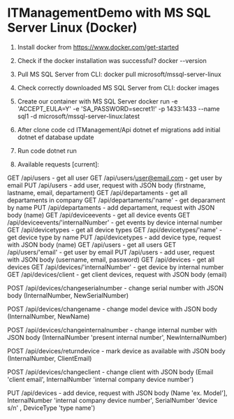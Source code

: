 # ITManagementDemo with MS SQL Server Linux (Docker)

1. Install docker from https://www.docker.com/get-started

2. Check if the docker installation was successful?
    docker --version

2. Pull MS SQL Server from CLI: 
    docker pull microsoft/mssql-server-linux

3. Check correctly downloaded MS SQL Server from CLI:
    docker images

4. Create our container with MS SQL Server
    docker run -e 'ACCEPT_EULA=Y' -e 'SA_PASSWORD=secret1!' -p 1433:1433 --name sql1 -d microsoft/mssql-server-linux:latest

5. After clone code 
    cd ITManagement/Api
    dotnet ef migrations add initial
    dotnet ef database update

6. Run code
    dotnet run

7. Available requests [current]:

GET /api/users - get all user
GET /api/users/user@email.com - get user by email
PUT /api/users - add user, request with JSON body (firstname, lastname, email, departament)
GET /api/departaments - get all departaments in company
GET /api/departaments/'name' - get deparament by name
PUT /api/departaments - add departament, request with JSON body (name)
GET /api/deviceevents - get all device events
GET /api/deviceevents/'internalNumber' - get events by device internal number
GET /api/devicetypes - get all device types
GET /api/devicetypes/'name' - get device type by name
PUT /api/devicetypes - add device type, request with JSON body (name)
GET /api/users - get all users
GET /api/users/'email' - get user by email
PUT /api/users - add user, request with JSON body (username, email, password)
GET /api/devices - get all devices 
GET /api/devices/'internalNumber' - get device by internal number
GET /api/devices/client - get client devices, request with JSON body (email)

POST /api/devices/changeserialnumber - change serial number with JSON body (InternalNumber, NewSerialNumber)

POST /api/devices/changename - change model device with JSON body (InternalNumber, NewName)

POST /api/devices/changeinternalnumber - change internal number with JSON body (InternalNumber 'present internal number', NewInternalNumber)

POST /api/devices/returndevice - mark device as available with JSON body (InternalNumber, ClientEmail)

POST /api/devices/changeclient - change client with JSON body (Email 'client email', InternalNumber 'internal company device number')

PUT /api/devices - add device, request with JSON body (Name 'ex. Model'], InternalNumber 'internal company device number',             SerialNumber 'device s/n' , DeviceType 'type name')


